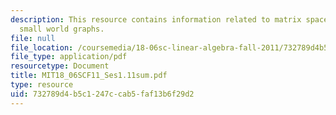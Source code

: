```yaml
---
description: This resource contains information related to matrix spaces; rank 1;
  small world graphs.
file: null
file_location: /coursemedia/18-06sc-linear-algebra-fall-2011/732789d4b5c1247ccab5faf13b6f29d2_MIT18_06SCF11_Ses1.11sum.pdf
file_type: application/pdf
resourcetype: Document
title: MIT18_06SCF11_Ses1.11sum.pdf
type: resource
uid: 732789d4-b5c1-247c-cab5-faf13b6f29d2
---
```

